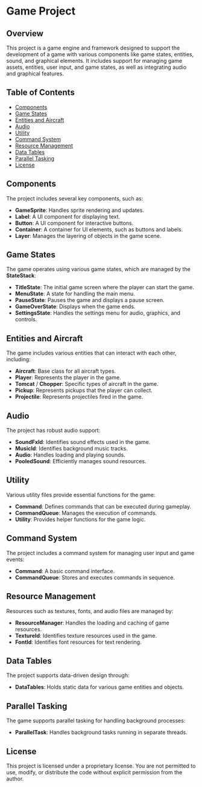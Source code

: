# Game Project

## Overview
This project is a game engine and framework designed to support the development of a game with various components like game states, entities, sound, and graphical elements. It includes support for managing game assets, entities, user input, and game states, as well as integrating audio and graphical features.

## Table of Contents
- [Components](#components)
- [Game States](#game-states)
- [Entities and Aircraft](#entities-and-aircraft)
- [Audio](#audio)
- [Utility](#utility)
- [Command System](#command-system)
- [Resource Management](#resource-management)
- [Data Tables](#data-tables)
- [Parallel Tasking](#parallel-tasking)
- [License](#license)

## Components
The project includes several key components, such as:
- **GameSprite**: Handles sprite rendering and updates.
- **Label**: A UI component for displaying text.
- **Button**: A UI component for interactive buttons.
- **Container**: A container for UI elements, such as buttons and labels.
- **Layer**: Manages the layering of objects in the game scene.

## Game States
The game operates using various game states, which are managed by the **StateStack**:
- **TitleState**: The initial game screen where the player can start the game.
- **MenuState**: A state for handling the main menu.
- **PauseState**: Pauses the game and displays a pause screen.
- **GameOverState**: Displays when the game ends.
- **SettingsState**: Handles the settings menu for audio, graphics, and controls.

## Entities and Aircraft
The game includes various entities that can interact with each other, including:
- **Aircraft**: Base class for all aircraft types.
- **Player**: Represents the player in the game.
- **Tomcat** / **Chopper**: Specific types of aircraft in the game.
- **Pickup**: Represents pickups that the player can collect.
- **Projectile**: Represents projectiles fired in the game.

## Audio
The project has robust audio support:
- **SoundFxId**: Identifies sound effects used in the game.
- **MusicId**: Identifies background music tracks.
- **Audio**: Handles loading and playing sounds.
- **PooledSound**: Efficiently manages sound resources.

## Utility
Various utility files provide essential functions for the game:
- **Command**: Defines commands that can be executed during gameplay.
- **CommandQueue**: Manages the execution of commands.
- **Utility**: Provides helper functions for the game logic.

## Command System
The project includes a command system for managing user input and game events:
- **Command**: A basic command interface.
- **CommandQueue**: Stores and executes commands in sequence.

## Resource Management
Resources such as textures, fonts, and audio files are managed by:
- **ResourceManager**: Handles the loading and caching of game resources.
- **TextureId**: Identifies texture resources used in the game.
- **FontId**: Identifies font resources for text rendering.

## Data Tables
The project supports data-driven design through:
- **DataTables**: Holds static data for various game entities and objects.

## Parallel Tasking
The game supports parallel tasking for handling background processes:
- **ParallelTask**: Handles background tasks running in separate threads.

## License
This project is licensed under a proprietary license. You are not permitted to use, modify, or distribute the code without explicit permission from the author.

